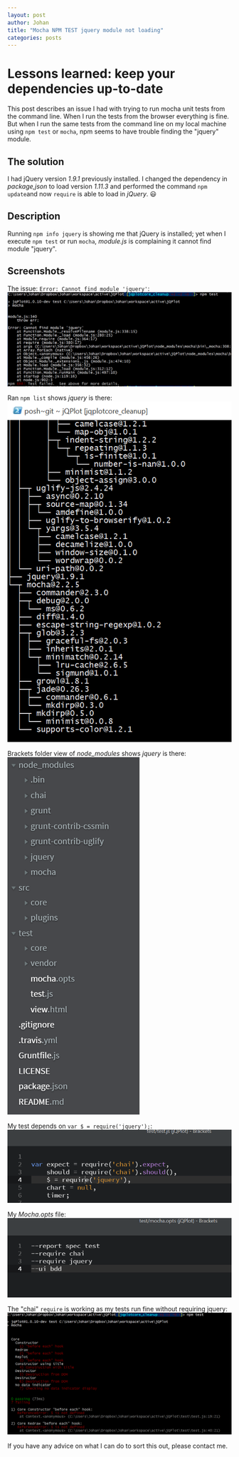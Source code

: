 ```yaml
---
layout: post
author: Johan
title: "Mocha NPM TEST jquery module not loading"
categories: posts
---
```


# Lessons learned: keep your dependencies up-to-date

This post describes an issue I had with trying to run mocha unit tests from the command line. When I run the tests from the browser everything is fine. But when I run the same tests from the command line on my local machine using `npm test` or `mocha`, npm seems to have trouble finding the "jquery" module.

## The solution

I had jQuery version *1.9.1* previously installed. I changed the dependency in *package,json* to load version *1.11.3* and performed the command `npm update`and now `require` is able to load in *jQuery*. :smiley:

## Description

Running `npm info jquery` is showing me that jQuery is installed; yet when I execute `npm test` or run `mocha`, *module.js* is complaining it cannot find module "jquery".

## Screenshots

The issue: `Error: Cannot find module 'jquery'`:
[![Screenshot: the issue](/images/20150807-screenshot01.png)](/images/20150807-screenshot01.png)

Ran `npm list` shows *jquery* is there:
[![Screenshot: npm list showing jquery is there](/images/20150807-screenshot02.png)](/images/20150807-screenshot02.png)

Brackets folder view of *node_modules* shows *jquery* is there:
[![Screenshot: brackets folder view of node_modules shows jquery is there](/images/20150807-screenshot05.png)](/images/20150807-screenshot05.png)

My test depends on `var $ = require('jquery');`:
[![Screenshot: test require(jquery)](/images/20150807-screenshot03.png)](/images/20150807-screenshot03.png)

My *Mocha.opts* file:
[![Screenshot: mocha.opts](/images/20150807-screenshot04.png)](/images/20150807-screenshot04.png)

The "chai" `require` is working as my tests run fine without requiring jquery:
[![Screenshot: test npm works without require jquery](/images/20150807-screenshot06.png)](/images/20150807-screenshot06.png)

If you have any advice on what I can do to sort this out, please contact me.